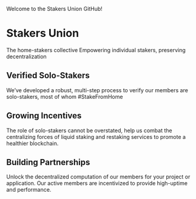 Welcome to the Stakers Union GitHub!

# Stakers Union
The home-stakers collective
Empowering individual stakers, preserving decentralization

## Verified Solo-Stakers
We’ve developed a robust, multi-step process to verify our members are solo-stakers, most of whom #StakeFromHome

## Growing Incentives
The role of solo-stakers cannot be overstated, help us combat the centralizing forces of liquid staking and restaking services to promote a healthier blockchain.

## Building Partnerships
Unlock the decentralized computation of our members for your project or application. Our active members are incentivized to provide high-uptime and performance.
